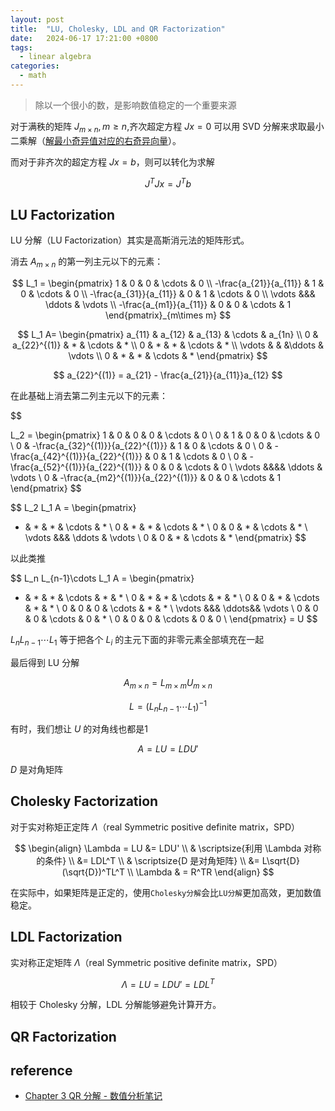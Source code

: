 ```yaml
---
layout: post
title:  "LU, Cholesky, LDL and QR Factorization"
date:   2024-06-17 17:21:00 +0800
tags: 
  - linear algebra
categories:
  - math
---
```


> 除以一个很小的数，是影响数值稳定的一个重要来源

对于满秩的矩阵 $J_{m\times n},m \geq n$,齐次超定方程 $Jx = 0$ 可以用 SVD 分解来求取最小二乘解（[解最小奇异值对应的右奇异向量](longer95479.github.io/SVD)）。

而对于非齐次的超定方程 $Jx = b$，则可以转化为求解

$$
J^TJx = J^Tb
$$

## LU Factorization

LU 分解（LU Factorization）其实是高斯消元法的矩阵形式。

消去 $A_{m\times n}$ 的第一列主元以下的元素：

$$
L_1 = 
\begin{pmatrix}
1 & 0 & 0 & \cdots & 0 \\
-\frac{a_{21}}{a_{11}} & 1 & 0 & \cdots & 0 \\
-\frac{a_{31}}{a_{11}} & 0 & 1 & \cdots & 0 \\
\vdots &&& \ddots & \vdots \\
-\frac{a_{m1}}{a_{11}} & 0 & 0 & \cdots & 1
\end{pmatrix}_{m\times m}
$$

$$
L_1 A=
\begin{pmatrix}
a_{11} & a_{12} & a_{13} & \cdots & a_{1n} \\
0 & a_{22}^{(1)}  & * & \cdots & * \\
0 & * & * & \cdots & * \\
\vdots & & &\ddots & \vdots \\
0 & * & * & \cdots & *
\end{pmatrix}
$$

$$
a_{22}^{(1)} = a_{21} - \frac{a_{21}}{a_{11}}a_{12}
$$

在此基础上消去第二列主元以下的元素：

$$

L_2 = 
\begin{pmatrix}
1 & 0 & 0 & 0 & \cdots & 0 \\
0 & 1 & 0 & 0 & \cdots & 0 \\
0 & -\frac{a_{32}^{(1)}}{a_{22}^{(1)}} & 1 & 0 & \cdots & 0 \\
0 & -\frac{a_{42}^{(1)}}{a_{22}^{(1)}} & 0 & 1 & \cdots & 0 \\
0 & -\frac{a_{52}^{(1)}}{a_{22}^{(1)}} & 0 & 0 & \cdots & 0 \\
\vdots &&&& \ddots & \vdots \\
0 & -\frac{a_{m2}^{(1)}}{a_{22}^{(1)}} & 0 & 0 & \cdots & 1
\end{pmatrix}
$$

$$
L_2 L_1 A = 
\begin{pmatrix}
* & * & * & \cdots & * \\
0 & * & * & \cdots & * \\
0 & 0 & * & \cdots & * \\
\vdots &&& \ddots & \vdots \\
0 & 0 & * & \cdots & *
\end{pmatrix}
$$

以此类推

$$
L_n L_{n-1}\cdots L_1 A = 
\begin{pmatrix}
* & * & * & \cdots & * & * \\
0 & * & * & \cdots & * & * \\
0 & 0 & * & \cdots & * & * \\
0 & 0 & 0 & \cdots & * & * \\
\vdots &&& \ddots&& \vdots \\
0 & 0 & 0 & \cdots & 0 & * \\
0 & 0 & 0 & \cdots & 0 & 0 \\
\end{pmatrix}
= U
$$

$L_n L_{n-1}\cdots L_1$ 等于把各个 $L_i$ 的主元下面的非零元素全部填充在一起

最后得到 LU 分解

$$
A_{m \times n} = L_{m\times m}U_{m\times n}
$$

$$
L=(L_n L_{n-1}\cdots L_1)^{-1}
$$

有时，我们想让 $U$ 的对角线也都是1

$$
A = LU = LDU'
$$

$D$ 是对角矩阵

## Cholesky Factorization

对于实对称矩正定阵 $\Lambda$（real Symmetric positive definite matrix，SPD）

$$
\begin{align}
\Lambda = LU &= LDU' \\
& \scriptsize{利用 \Lambda 对称的条件} \\
&= LDL^T \\
& \scriptsize{D 是对角矩阵} \\
&= L\sqrt{D} (\sqrt{D})^TL^T \\
\Lambda & = R^TR
\end{align}
$$

在实际中，如果矩阵是正定的，使用`Cholesky分解`会比`LU分解`更加高效，更加数值稳定。

## LDL Factorization

实对称正定矩阵 $\Lambda$（real Symmetric positive definite matrix，SPD）

$$
\Lambda = LU = LDU' = LDL^T
$$

相较于 Cholesky 分解，LDL 分解能够避免计算开方。

## QR Factorization



## reference

- [Chapter 3 QR 分解 - 数值分析笔记](https://o-o-sudo.github.io/numerical-methods/qr-.html)
